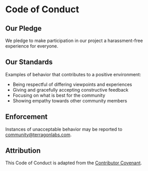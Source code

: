 # Code of Conduct

## Our Pledge

We pledge to make participation in our project a harassment-free experience for everyone.

## Our Standards

Examples of behavior that contributes to a positive environment:
* Being respectful of differing viewpoints and experiences
* Giving and gracefully accepting constructive feedback
* Focusing on what is best for the community
* Showing empathy towards other community members

## Enforcement

Instances of unacceptable behavior may be reported to [community@terragonlabs.com](mailto:community@terragonlabs.com).

## Attribution

This Code of Conduct is adapted from the [Contributor Covenant](https://www.contributor-covenant.org/).